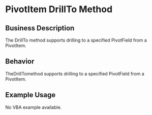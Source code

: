 # PivotItem DrillTo Method

## Business Description
The DrillTo method supports drilling to a specified PivotField from a PivotItem.

## Behavior
TheDrillTomethod supports drilling to a specified PivotField from a PivotItem.

## Example Usage
No VBA example available.